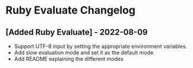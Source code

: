# Ruby Evaluate Changelog

## [Added Ruby Evaluate] - 2022-08-09

- Support UTF-8 input by setting the appropriate environment variables.
- Add slow evaluation mode and set it as the default mode
- Add README explaining the different modes